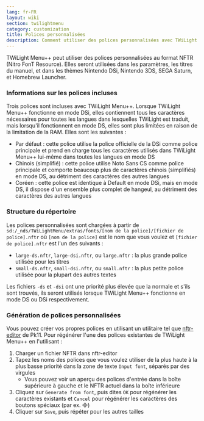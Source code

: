 ```yaml
---
lang: fr-FR
layout: wiki
section: twilightmenu
category: customization
title: Polices personnalisées
description: Comment utiliser des polices personnalisées avec TWiLight Menu++
---
```


TWiLight Menu++ peut utiliser des polices personnalisées au format NFTR (Nitro FonT Resource). Elles seront utilisées dans les paramètres, les titres du manuel, et dans les thèmes Nintendo DSi, Nintendo 3DS, SEGA Saturn, et Homebrew Launcher.

### Informations sur les polices incluses
Trois polices sont incluses avec TWiLight Menu++. Lorsque TWiLight Menu++ fonctionne en mode DSi, elles contiennent tous les caractères nécessaires pour toutes les langues dans lesquelles TWiLight est traduit, mais lorsqu'il fonctionnent en mode DS, elles sont plus limitées en raison de la limitation de la RAM. Elles sont les suivantes :
- Par défaut : cette police utilise la police officielle de la DSi comme police principale et prend en charge tous les caractères utilisés dans TWiLight Menu++ lui-même dans toutes les langues en mode DS
- Chinois (simplifié) : cette police utilise Noto Sans CS comme police principale et comporte beaucoup plus de caractères chinois (simplifiés) en mode DS, au détriment des caractères des autres langues
- Coréen : cette police est identique à Default en mode DSi, mais en mode DS, il dispose d'un ensemble plus complet de hangeul, au détriment des caractères des autres langues

### Structure du répertoire
Les polices personnalisées sont chargées à partir de `sd:/_nds/TWiLightMenu/extras/fonts/[nom de la police]/[fichier de police].nftr` où `[nom de la police]` est le nom que vous voulez et `[fichier de police].nftr` est l'un des suivants :
- `large-ds.nftr`, `large-dsi.nftr`, ou `large.nftr` : la plus grande police utilisée pour les titres
- `small-ds.nftr`, `small-dsi.nftr`, ou `small.nftr` : la plus petite police utilisée pour la plupart des autres textes

Les fichiers `-ds` et `-dsi` ont une priorité plus élevée que la normale et s'ils sont trouvés, ils seront utilisés lorsque TWiLight Menu++ fonctionne en mode DS ou DSi respectivement.

### Génération de polices personnalisées
Vous pouvez créer vos propres polices en utilisant un utilitaire tel que [nftr-editor](https://pk11.us/nftr-editor/) de Pk11. Pour régénérer l'une des polices existantes de TWiLight Menu++ en l'utilisant :
1. Charger un fichier NFTR dans nftr-editor
1. Tapez les noms des polices que vous voulez utiliser de la plus haute à la plus basse priorité dans la zone de texte `Input font`, séparés par des virgules
   - Vous pouvez voir un aperçu des polices d'entrée dans la boîte supérieure à gauche et le NFTR actuel dans la boîte inférieure
1. Cliquez sur `Generate from font`, puis dites `OK` pour régénérer les caractères existants et `Cancel` pour régénérer les caractères des boutons spéciaux (par ex. )
1. Cliquer sur `Save`, puis répéter pour les autres tailles
